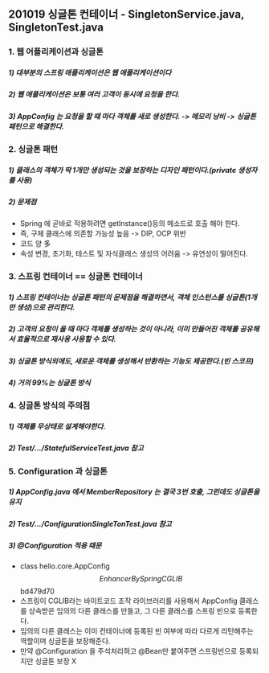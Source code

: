 ## 201019 싱글톤 컨테이너 - SingletonService.java, SingletonTest.java
### 1. 웹 어플리케이션과 싱글톤 
##### 1) 대부분의 스프링 애플리케이션은 웹 애플리케이션이다
##### 2) 웹 애플리케이션은 보통 여러 고객이 동시에 요청을 한다.
##### 3) AppConfig 는 요청을 할 때 마다 객체를 새로 생성한다. -> 메모리 낭비 -> 싱글톤 패턴으로 해결한다.

### 2. 싱글톤 패턴
##### 1) 클래스의 객체가 딱 1개만 생성되는 것을 보장하는 디자인 패턴이다.(private 생성자를 사용)
##### 2) 문제점 
* Spring 에 곧바로 적용하려면 getInstance()등의 메소드로 호출 해야 한다. 
* 즉, 구체 클래스에 의존할 가능성 높음 -> DIP, OCP 위반
* 코드 양 多
* 속성 변경, 초기화, 테스트 및 자식클래스 생성의 어려움 -> 유연성이 떨어진다.

### 3. 스프링 컨테이너 == 싱글톤 컨테이너
##### 1) 스프링 컨테이너는 싱글톤 패턴의 문제점을 해결하면서, 객체 인스턴스를 싱글톤(1개만 생성)으로 관리한다.
##### 2) 고객의 요청이 올 때 마다 객체를 생성하는 것이 아니라, 이미 만들어진 객체를 공유해서 효율적으로 재사용 사용할 수 있다.
##### 3) 싱글톤 방식외에도, 새로운 객체를 생성해서 반환하는 기능도 제공한다.(빈 스코프)
##### 4) 거의 99%는 싱글톤 방식

### 4. 싱글톤 방식의 주의점
##### 1) 객체를 무상태로 설계해야한다.
##### 2) Test/.../StatefulServiceTest.java 참고


### 5. Configuration 과 싱글톤
##### 1) AppConfig.java 에서 MemberRepository 는 결국 3번 호출, 그런데도 싱글톤을 유지
##### 2) Test/.../ConfigurationSingleTonTest.java 참고
##### 3) @Configuration 적용 때문 
* class hello.core.AppConfig$$EnhancerBySpringCGLIB$$bd479d70
* 스프링이 CGLIB라는 바이트코드 조작 라이브러리를 사용해서 AppConfig 클래스를 상속받은 임의의 다른 클래스를 만들고, 그 다른 클래스를 스프링 빈으로 등록한다.
* 임의의 다른 클래스는 이미 컨테이너에 등록된 빈 여부에 따라 다르게 리턴해주는 역할이며 싱글톤을 보장해준다.
* 만약 @Configuration 을 주석처리하고 @Bean만 붙여주면 스프링빈으로 등록되지만 싱글톤 보장 X



